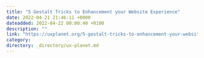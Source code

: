 ```yaml
---
title: "5 Gestalt Tricks to Enhancement your Website Experience"
date: 2022-04-21 21:46:11 +0000
dateadded: 2022-04-22 00:00:40 +0100
description: ""
link: "https://uxplanet.org/5-gestalt-tricks-to-enhancement-your-website-experience-92bc39f2b319?source=rss----819cc2aaeee0---4"
category:
directory: _directory/ux-planet.md
---
```

